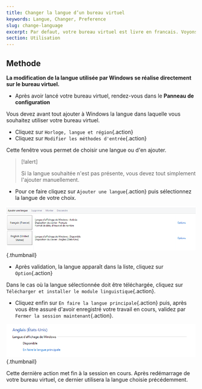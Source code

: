 ```yaml
---
title: Changer la langue d’un bureau virtuel
keywords: Langue, Changer, Preference
slug: change-language
excerpt: Par defaut, votre bureau virtuel est livre en francais. Voyons la methode permettant de changer la langue de ce dernier.
section: Utilisation
---
```



## Methode
**La modification de la langue utilisée par Windows se réalise directement sur le bureau virtuel.**

- Après avoir lancé votre bureau virtuel, rendez-vous dans le **Panneau de configuration**

Vous devez avant tout ajouter à Windows la langue dans laquelle vous souhaitez utiliser votre bureau virtuel.

- Cliquez sur `Horloge, langue et région`{.action}
- Cliquez sur `Modifier les méthodes d'entrée`{.action}

Cette fenêtre vous permet de choisir une langue ou d'en ajouter.



> [!alert]
>
> Si la langue souhaitée n'est pas présente, vous devez tout simplement l'ajouter manuellement.
> 

- Pour ce faire cliquez sur `Ajouter une langue`{.action} puis sélectionnez la langue de votre choix.


![paramètres linguistiques](images/1202.png){.thumbnail}

- Après validation, la langue apparaît dans la liste, cliquez sur `Option`{.action}

Dans le cas où la langue sélectionnée doit être téléchargée, cliquez sur `Télécharger et installer le module linguistique`{.action}.

- Cliquez enfin sur `En faire la langue principale`{.action} puis, après vous être assuré d'avoir enregistré votre travail en cours, validez par `Fermer la session maintenant`{.action}.


![paramètres linguistiques](images/1201.png){.thumbnail}

Cette dernière action met fin à la session en cours. Après redémarrage de votre bureau virtuel, ce dernier utilisera la langue choisie précédemment.